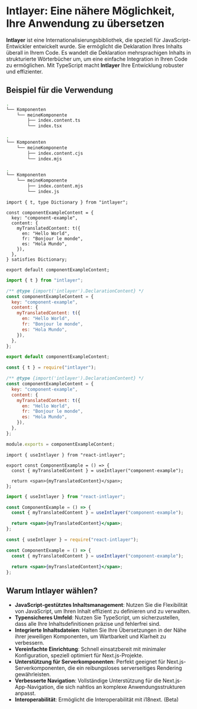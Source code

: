 # Intlayer: Eine nähere Möglichkeit, Ihre Anwendung zu übersetzen

**Intlayer** ist eine Internationalisierungsbibliothek, die speziell für JavaScript-Entwickler entwickelt wurde. Sie ermöglicht die Deklaration Ihres Inhalts überall in Ihrem Code. Es wandelt die Deklaration mehrsprachigen Inhalts in strukturierte Wörterbücher um, um eine einfache Integration in Ihren Code zu ermöglichen. Mit TypeScript macht **Intlayer** Ihre Entwicklung robuster und effizienter.

## Beispiel für die Verwendung

```bash codeFormat="typescript"
.
└── Komponenten
    └── meineKomponente
        ├── index.content.ts
        └── index.tsx
```

```bash codeFormat="commonjs"
.
└── Komponenten
    └── meineKomponente
        ├── index.content.cjs
        └── index.mjs
```

```bash codeFormat="esm"
.
└── Komponenten
    └── meineKomponente
        ├── index.content.mjs
        └── index.js
```

```tsx fileName="./Komponenten/MeineKomponente/index.content.ts" codeFormat="typescript"
import { t, type Dictionary } from "intlayer";

const componentExampleContent = {
  key: "component-example",
  content: {
    myTranslatedContent: t({
      en: "Hello World",
      fr: "Bonjour le monde",
      es: "Hola Mundo",
    }),
  },
} satisfies Dictionary;

export default componentExampleContent;
```

```jsx fileName="./Komponenten/MeineKomponente/index.mjx" codeFormat="esm"
import { t } from "intlayer";

/** @type {import('intlayer').DeclarationContent} */
const componentExampleContent = {
  key: "component-example",
  content: {
    myTranslatedContent: t({
      en: "Hello World",
      fr: "Bonjour le monde",
      es: "Hola Mundo",
    }),
  },
};

export default componentExampleContent;
```

```jsx fileName="./Komponenten/MeineKomponente/index.csx" codeFormat="commonjs"
const { t } = require("intlayer");

/** @type {import('intlayer').DeclarationContent} */
const componentExampleContent = {
  key: "component-example",
  content: {
    myTranslatedContent: t({
      en: "Hello World",
      fr: "Bonjour le monde",
      es: "Hola Mundo",
    }),
  },
};

module.exports = componentExampleContent;
```

```tsx fileName="./Komponenten/MeineKomponente/index.tsx" codeFormat="typescript"
import { useIntlayer } from "react-intlayer";

export const ComponentExample = () => {
  const { myTranslatedContent } = useIntlayer("component-example");

  return <span>{myTranslatedContent}</span>;
};
```

```jsx fileName="./Komponenten/MeineKomponente/index.mjx" codeFormat="esm"
import { useIntlayer } from "react-intlayer";

const ComponentExample = () => {
  const { myTranslatedContent } = useIntlayer("component-example");

  return <span>{myTranslatedContent}</span>;
};
```

```jsx fileName="./Komponenten/MeineKomponente/index.csx" codeFormat="commonjs"
const { useIntlayer } = require("react-intlayer");

const ComponentExample = () => {
  const { myTranslatedContent } = useIntlayer("component-example");

  return <span>{myTranslatedContent}</span>;
};
```

## Warum Intlayer wählen?

- **JavaScript-gestütztes Inhaltsmanagement**: Nutzen Sie die Flexibilität von JavaScript, um Ihren Inhalt effizient zu definieren und zu verwalten.
- **Typensicheres Umfeld**: Nutzen Sie TypeScript, um sicherzustellen, dass alle Ihre Inhaltsdefinitionen präzise und fehlerfrei sind.
- **Integrierte Inhaltsdateien**: Halten Sie Ihre Übersetzungen in der Nähe ihrer jeweiligen Komponenten, um Wartbarkeit und Klarheit zu verbessern.
- **Vereinfachte Einrichtung**: Schnell einsatzbereit mit minimaler Konfiguration, speziell optimiert für Next.js-Projekte.
- **Unterstützung für Serverkomponenten**: Perfekt geeignet für Next.js-Serverkomponenten, die ein reibungsloses serverseitiges Rendering gewährleisten.
- **Verbesserte Navigation**: Vollständige Unterstützung für die Next.js-App-Navigation, die sich nahtlos an komplexe Anwendungsstrukturen anpasst.
- **Interoperabilität**: Ermöglicht die Interoperabilität mit i18next. (Beta)
